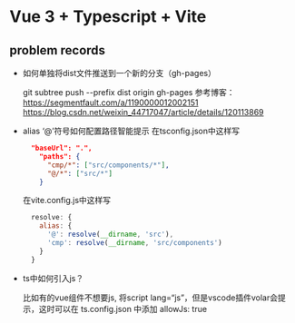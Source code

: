 # Vue 3 + Typescript + Vite

## problem records

- 如何单独将dist文件推送到一个新的分支（gh-pages）

  git subtree push --prefix dist origin gh-pages
  参考博客：
  https://segmentfault.com/a/1190000012002151
  https://blog.csdn.net/weixin_44717047/article/details/120113869

- alias ‘@’符号如何配置路径智能提示
  在tsconfig.json中这样写

  ```json
    "baseUrl": ".",
      "paths": {
        "cmp/*": ["src/components/*"],
        "@/*": ["src/*"]
      }
  ```

  在vite.config.js中这样写

  ```js
    resolve: {
      alias: {
        '@': resolve(__dirname, 'src'),
        'cmp': resolve(__dirname, 'src/components')
      }
    }
  ```

- ts中如何引入js？

  比如有的vue组件不想要js, 将script lang=“js”，但是vscode插件volar会提示，这时可以在 ts.config.json 中添加 allowJs: true